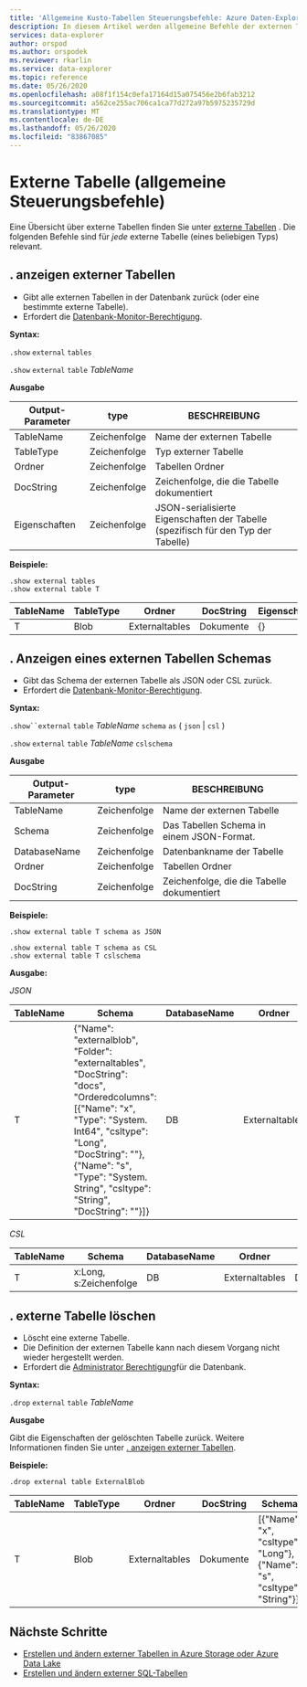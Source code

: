 ```yaml
---
title: 'Allgemeine Kusto-Tabellen Steuerungsbefehle: Azure Daten-Explorer'
description: In diesem Artikel werden allgemeine Befehle der externen Tabellensteuerung beschrieben.
services: data-explorer
author: orspod
ms.author: orspodek
ms.reviewer: rkarlin
ms.service: data-explorer
ms.topic: reference
ms.date: 05/26/2020
ms.openlocfilehash: a08f1f154c0efa17164d15a075456e2b6fab3212
ms.sourcegitcommit: a562ce255ac706ca1ca77d272a97b5975235729d
ms.translationtype: MT
ms.contentlocale: de-DE
ms.lasthandoff: 05/26/2020
ms.locfileid: "83867085"
---
```

# <a name="external-table-general-control-commands"></a>Externe Tabelle (allgemeine Steuerungsbefehle)

Eine Übersicht über externe Tabellen finden Sie unter [externe Tabellen](../query/schema-entities/externaltables.md) . Die folgenden Befehle sind für _jede_ externe Tabelle (eines beliebigen Typs) relevant.

## <a name="show-external-tables"></a>. anzeigen externer Tabellen

* Gibt alle externen Tabellen in der Datenbank zurück (oder eine bestimmte externe Tabelle).
* Erfordert die [Datenbank-Monitor-Berechtigung](../management/access-control/role-based-authorization.md).

**Syntax:** 

`.show` `external` `tables`

`.show` `external` `table` *TableName*

**Ausgabe**

| Output-Parameter | type   | BESCHREIBUNG                                                         |
|------------------|--------|---------------------------------------------------------------------|
| TableName        | Zeichenfolge | Name der externen Tabelle                                             |
| TableType        | Zeichenfolge | Typ externer Tabelle                                              |
| Ordner           | Zeichenfolge | Tabellen Ordner                                                     |
| DocString        | Zeichenfolge | Zeichenfolge, die die Tabelle dokumentiert                                       |
| Eigenschaften       | Zeichenfolge | JSON-serialisierte Eigenschaften der Tabelle (spezifisch für den Typ der Tabelle) |


**Beispiele:**

```kusto
.show external tables
.show external table T
```

| TableName | TableType | Ordner         | DocString | Eigenschaften |
|-----------|-----------|----------------|-----------|------------|
| T         | Blob      | Externaltables | Dokumente      | {}         |


## <a name="show-external-table-schema"></a>. Anzeigen eines externen Tabellen Schemas

* Gibt das Schema der externen Tabelle als JSON oder CSL zurück. 
* Erfordert die [Datenbank-Monitor-Berechtigung](../management/access-control/role-based-authorization.md).

**Syntax:** 

`.show``external` `table` *TableName* `schema` `as` ( `json`  |  `csl` )

`.show` `external` `table` *TableName* `cslschema`

**Ausgabe**

| Output-Parameter | type   | BESCHREIBUNG                        |
|------------------|--------|------------------------------------|
| TableName        | Zeichenfolge | Name der externen Tabelle            |
| Schema           | Zeichenfolge | Das Tabellen Schema in einem JSON-Format. |
| DatabaseName     | Zeichenfolge | Datenbankname der Tabelle             |
| Ordner           | Zeichenfolge | Tabellen Ordner                    |
| DocString        | Zeichenfolge | Zeichenfolge, die die Tabelle dokumentiert      |

**Beispiele:**

```kusto
.show external table T schema as JSON
```

```kusto
.show external table T schema as CSL
.show external table T cslschema
```

**Ausgabe:**

*JSON*

| TableName | Schema    | DatabaseName | Ordner         | DocString |
|-----------|----------------------------------|--------------|----------------|-----------|
| T         | {"Name": "externalblob",<br>"Folder": "externaltables",<br>"DocString": "docs",<br>"Orderedcolumns": [{"Name": "x", "Type": "System. Int64", "csltype": "Long", "DocString": ""}, {"Name": "s", "Type": "System. String", "csltype": "String", "DocString": ""}]} | DB           | Externaltables | Dokumente      |


*CSL*

| TableName | Schema          | DatabaseName | Ordner         | DocString |
|-----------|-----------------|--------------|----------------|-----------|
| T         | x:Long, s:Zeichenfolge | DB           | Externaltables | Dokumente      |

## <a name="drop-external-table"></a>. externe Tabelle löschen

* Löscht eine externe Tabelle. 
* Die Definition der externen Tabelle kann nach diesem Vorgang nicht wieder hergestellt werden.
* Erfordert die [Administrator Berechtigung](../management/access-control/role-based-authorization.md)für die Datenbank.

**Syntax:**  

`.drop` `external` `table` *TableName*

**Ausgabe**

Gibt die Eigenschaften der gelöschten Tabelle zurück. Weitere Informationen finden Sie unter [. anzeigen externer Tabellen](#show-external-tables).

**Beispiele:**

```kusto
.drop external table ExternalBlob
```

| TableName | TableType | Ordner         | DocString | Schema       | Eigenschaften |
|-----------|-----------|----------------|-----------|-----------------------------------------------------|------------|
| T         | Blob      | Externaltables | Dokumente      | [{"Name": "x", "csltype": "Long"},<br> {"Name": "s", "csltype": "String"}] | {}         |

## <a name="next-steps"></a>Nächste Schritte

* [Erstellen und ändern externer Tabellen in Azure Storage oder Azure Data Lake](external-tables-azurestorage-azuredatalake.md)
* [Erstellen und ändern externer SQL-Tabellen](external-sql-tables.md)
